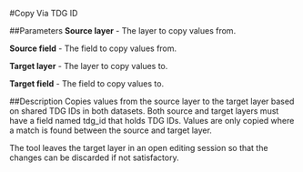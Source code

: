 #Copy Via TDG ID

##Parameters
**Source layer** - The layer to copy values from.

**Source field** - The field to copy values from.

**Target layer** - The layer to copy values to.

**Target field** - The field to copy values to.

##Description
Copies values from the source layer to the target layer based on shared
TDG IDs in both datasets. Both source and target layers must have a field
named tdg_id that holds TDG IDs. Values are only copied where a match is
found between the source and target layer.

The tool leaves the target layer in an open editing session so that the
changes can be discarded if not satisfactory.
